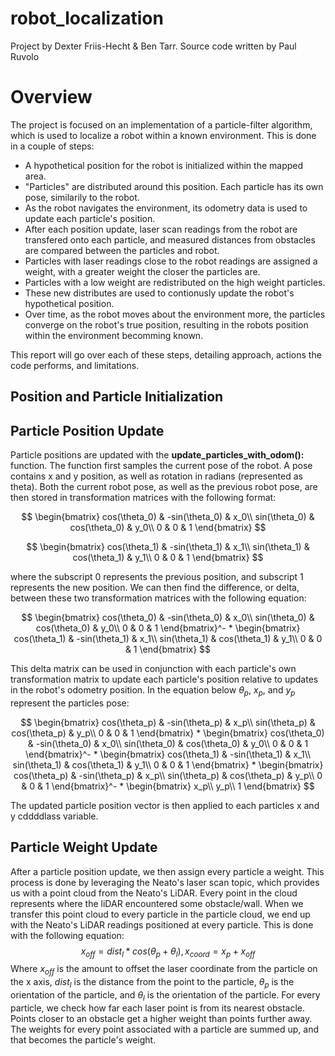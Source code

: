 # robot_localization
Project by Dexter Friis-Hecht & Ben Tarr. Source code written by Paul Ruvolo

# Overview

The project is focused on an implementation of a particle-filter algorithm, which is used to localize a robot within a known environment. This is done in a couple of steps:
- A hypothetical position for the robot is initialized within the mapped area.
- "Particles" are distributed around this position. Each particle has its own pose, similarily to the robot.
- As the robot navigates the environment, its odometry data is used to update each particle's position.
- After each position update, laser scan readings from the robot are transfered onto each particle, and measured distances from obstacles are compared between the particles and robot.
- Particles with laser readings close to the robot readings are assigned a weight, with a greater weight the closer the particles are.
- Particles with a low weight are redistributed on the high weight particles.
- These new distributes are used to contionusly update the robot's hypothetical position.
- Over time, as the robot moves about the environment more, the particles converge on the robot's true position, resulting in the robots position within the environment becomming known.

This report will go over each of these steps, detailing approach, actions the code performs, and limitations.

## Position and Particle Initialization


## Particle Position Update

Particle positions are updated with the **update_particles_with_odom():** function.
The function first samples the current pose of the robot. A pose contains x and y position, as well as rotation in radians (represented as theta). Both the current robot pose, as well as the
previous robot pose, are then stored in transformation matrices with the following format:

$$
\begin{bmatrix}
cos(\theta_0) & -sin(\theta_0) & x_0\\
sin(\theta_0) & cos(\theta_0) & y_0\\
0 & 0 & 1
\end{bmatrix}
$$

$$
\begin{bmatrix}
cos(\theta_1) & -sin(\theta_1) & x_1\\
sin(\theta_1) & cos(\theta_1) & y_1\\
0 & 0 & 1
\end{bmatrix}
$$

where the subscript 0 represents the previous position, and subscript 1 represents the new position. We can then find the difference, or delta, between these two transformation matrices with the following equation:

$$
\begin{bmatrix}
cos(\theta_0) & -sin(\theta_0) & x_0\\
sin(\theta_0) & cos(\theta_0) & y_0\\
0 & 0 & 1
\end{bmatrix}^- * 
\begin{bmatrix}
cos(\theta_1) & -sin(\theta_1) & x_1\\
sin(\theta_1) & cos(\theta_1) & y_1\\
0 & 0 & 1
\end{bmatrix}
$$

This delta matrix can be used in conjunction with each particle's own transformation matrix to update each particle's position relative to updates in the robot's odometry position.
In the equation below $\theta_p$, $x_p$, and $y_p$ represent the particles pose:

$$
\begin{bmatrix}
cos(\theta_p) & -sin(\theta_p) & x_p\\
sin(\theta_p) & cos(\theta_p) & y_p\\
0 & 0 & 1
\end{bmatrix} *
\begin{bmatrix}
cos(\theta_0) & -sin(\theta_0) & x_0\\
sin(\theta_0) & cos(\theta_0) & y_0\\
0 & 0 & 1
\end{bmatrix}^- * 
\begin{bmatrix}
cos(\theta_1) & -sin(\theta_1) & x_1\\
sin(\theta_1) & cos(\theta_1) & y_1\\
0 & 0 & 1
\end{bmatrix} *
\begin{bmatrix}
cos(\theta_p) & -sin(\theta_p) & x_p\\
sin(\theta_p) & cos(\theta_p) & y_p\\
0 & 0 & 1
\end{bmatrix}^- *
\begin{bmatrix}
x_p\\
y_p\\
1
\end{bmatrix}
$$

The updated particle position vector is then applied to each particles x and y cddddlass variable.

## Particle Weight Update

After a particle position update, we then assign every particle a weight. This process is done by leveraging the Neato's laser scan topic, which provides us with a point cloud from the Neato's LiDAR. Every point in the cloud represents where the liDAR encountered some obstacle/wall. When we transfer this point cloud to every particle in the particle cloud, we end up with the Neato's LiDAR readings positioned at every particle. This is done with the following equation:
$$x_{off} = dist_l * cos(\theta_p + \theta_l),  x_{coord} = x_p + x_{off}$$
Where $x_{off}$ is the amount to offset the laser coordinate from the particle on the x axis, $dist_l$ is the distance from the point to the particle, $\theta_p$ is the orientation of the particle, and $\theta_l$ is the orientation of the particle. For every particle, we check how far each laser point is from its nearest obstacle. Points closer to an obstacle get a higher weight than points further away. The weights for every point associated with a particle are summed up, and that becomes the particle's weight.
